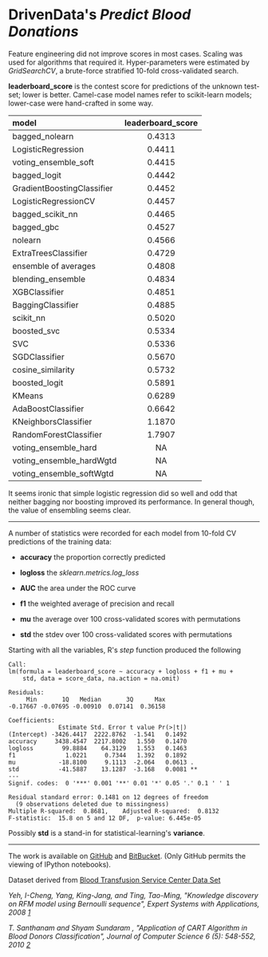 # DrivenData's *Predict Blood Donations*

Feature engineering did not improve scores in most cases. Scaling was used for  algorithms that required it. Hyper-parameters were estimated by *GridSearchCV*, a brute-force stratified 10-fold cross-validated search.

**leaderboard_score** is the contest score for predictions of the unknown test-set; lower is better. Camel-case model names refer to scikit-learn models; lower-case were hand-crafted in some way.

|model                      | leaderboard_score|
|:--------------------------|:-----------------:| 
|bagged_nolearn             |            0.4313|
|LogisticRegression         |            0.4411|
|voting_ensemble_soft       |            0.4415|
|bagged_logit               |            0.4442|
|GradientBoostingClassifier |            0.4452|
|LogisticRegressionCV       |            0.4457|
|bagged_scikit_nn           |            0.4465|
|bagged_gbc                 |            0.4527|
|nolearn                    |            0.4566|
|ExtraTreesClassifier       |            0.4729|
|ensemble of averages       |            0.4808|
|blending_ensemble          |            0.4834|
|XGBClassifier              |            0.4851|
|BaggingClassifier          |            0.4885|
|scikit_nn                  |            0.5020|
|boosted_svc                |            0.5334|
|SVC                        |            0.5336|
|SGDClassifier              |            0.5670|
|cosine_similarity          |            0.5732|
|boosted_logit              |            0.5891|
|KMeans                     |            0.6289|
|AdaBoostClassifier         |            0.6642|
|KNeighborsClassifier       |            1.1870|
|RandomForestClassifier     |            1.7907|
|voting_ensemble_hard       |                NA|
|voting_ensemble_hardWgtd   |                NA|
|voting_ensemble_softWgtd   |                NA|

It seems ironic that simple logistic regression did so well and odd that neither bagging nor boosting improved its performance. In general though, the value of ensembling seems clear.

------------------------------

A number of statistics were recorded for each model from 10-fold CV predictions of the training data:

  * **accuracy**  the proportion correctly predicted

  * **logloss**  the *sklearn.metrics.log_loss*

  * **AUC**  the area under the ROC curve

  * **f1**   the weighted average of precision and recall

  * **mu** the average over 100 cross-validated scores with permutations

  * **std** the stdev over 100 cross-validated scores with permutations

Starting with all the variables, R's *step* function produced the following
```
Call:
lm(formula = leaderboard_score ~ accuracy + logloss + f1 + mu +
    std, data = score_data, na.action = na.omit)

Residuals:
     Min       1Q   Median       3Q      Max
-0.17667 -0.07695 -0.00910  0.07141  0.36158

Coefficients:
              Estimate Std. Error t value Pr(>|t|)
(Intercept) -3426.4417  2222.8762  -1.541   0.1492
accuracy     3438.4547  2217.8002   1.550   0.1470
logloss        99.8884    64.3129   1.553   0.1463
f1              1.0221     0.7344   1.392   0.1892
mu            -18.8100     9.1113  -2.064   0.0613 .
std           -41.5887    13.1287  -3.168   0.0081 **
---
Signif. codes:  0 '***' 0.001 '**' 0.01 '*' 0.05 '.' 0.1 ' ' 1

Residual standard error: 0.1481 on 12 degrees of freedom
  (9 observations deleted due to missingness)
Multiple R-squared:  0.8681,	Adjusted R-squared:  0.8132
F-statistic:  15.8 on 5 and 12 DF,  p-value: 6.445e-05
```
Possibly **std** is a stand-in for statistical-learning's **variance**.

--------------------------

The work is available on [GitHub](https://github.com/grfiv/predict-blood-donations) and [BitBucket](https://bitbucket.org/grfiv/predict-blood-donations/). (Only GitHub permits the viewing of IPython notebooks).

Dataset derived from [Blood Transfusion Service Center Data Set](https://archive.ics.uci.edu/ml/datasets/Blood+Transfusion+Service+Center)

<cite>Yeh, I-Cheng, Yang, King-Jang, and Ting, Tao-Ming, "Knowledge discovery on RFM model using Bernoulli sequence", Expert Systems with Applications, 2008 [1]</cite>

[1]:http://dl.acm.org/citation.cfm?id=1498365

<cite>T. Santhanam and Shyam Sundaram , "Application of CART Algorithm in Blood Donors Classification", Journal of Computer Science 6 (5): 548-552, 2010  [2]</cite>

[2]:http://citeseerx.ist.psu.edu/viewdoc/download?doi=10.1.1.165.8749&rep=rep1&type=pdf
